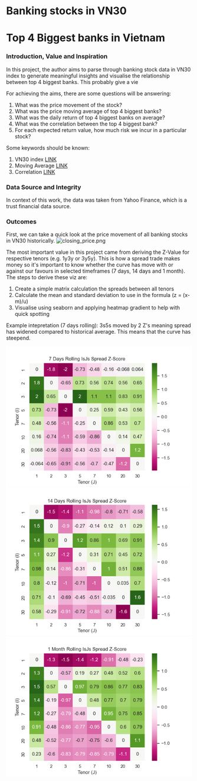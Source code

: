 # Banking stocks in VN30 
# Top 4 Biggest banks in Vietnam

### Introduction, Value and Inspiration
  In this project, the author aims to parse through banking stock data in VN30 index to generate meaningful insights and 
  visualise the relationship between top 4 biggest banks. This probably give a vie



  For achieving the aims, there are some questions will be answering: 
  1. What was the price movement of the stock? 
  2. What was the price moving average of top 4 biggest banks? 
  3. What was the daily return of top 4 biggest banks on average?
  4. What was the correlation between the top 4 biggest bank?
  5. For each expected return value, how much risk we incur in a particular stock?

  Some keywords should be known:
  1. VN30 index [LINK](https://en.wikipedia.org/wiki/VN30_Equal_Weight_Index)
  2. Moving Average [LINK](https://www.investopedia.com/terms/m/movingaverage.asp)
  3. Correlation [LINK](https://www.jmp.com/en_ca/statistics-knowledge-portal/what-is-correlation.html#:~:text=Correlation%20is%20a%20statistical%20measure,statement%20about%20cause%20and%20effect.)

### Data Source and Integrity 
  In context of this work, the data was taken from Yahoo Finance, which is a trust financial data source. 
 
### Outcomes 
  First, we can take a quick look at the price movement of all banking stocks in VN30 historically. 
  ![closing_price.png](/Users/huuthinle/Documents/Banking-stock-in-VN30/closing_price.png)








  
  The most important value in this project came from deriving the Z-Value for respective tenors (e.g. 1y3y or 3y5y). This is how a spread trade makes money so it's important to know whether the curve has move with or against our favours in selected timeframes (7 days, 14 days and 1 month). The steps to derive these viz are: 
  1. Create a simple matrix calculation the spreads between all tenors
  2. Calculate the mean and standard deviation to use in the formula (z = (x-m)/u) 
  3. Visualise using seaborn and applying heatmap gradient to help with quick spotting 

  Example intepretation (7 days rolling): 3s5s moved by 2 Z's meaning spread has widened compared to historical average. This means that the curve has steepend.

  ![7 days](https://github.com/phuongnd1112/Trading-the-US-Historical-RV-Yield/blob/main/7d_rolling.png) 
  ![14 days](https://github.com/phuongnd1112/Trading-the-US-Historical-RV-Yield/blob/main/14d_rolling.png)
  ![1_month](https://github.com/phuongnd1112/Trading-the-US-Historical-RV-Yield/blob/main/1mo_rolling.png) 
